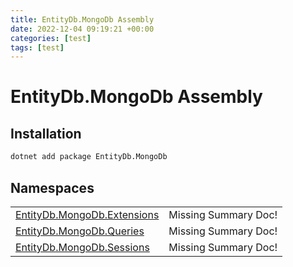 ```yaml
---
title: EntityDb.MongoDb Assembly
date: 2022-12-04 09:19:21 +00:00
categories: [test]
tags: [test]
---
```


# EntityDb.MongoDb Assembly
## Installation
```sh
dotnet add package EntityDb.MongoDb
```
## Namespaces
<table><tr><td><a href='/posts/dotnet-entitydb-mongodb-extensions'>EntityDb.MongoDb.Extensions</a></td><td>Missing Summary Doc!</td></tr><tr><td><a href='/posts/dotnet-entitydb-mongodb-queries'>EntityDb.MongoDb.Queries</a></td><td>Missing Summary Doc!</td></tr><tr><td><a href='/posts/dotnet-entitydb-mongodb-sessions'>EntityDb.MongoDb.Sessions</a></td><td>Missing Summary Doc!</td></tr></table>
